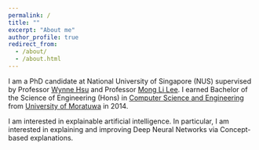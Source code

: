 ```yaml
---
permalink: /
title: ""
excerpt: "About me"
author_profile: true
redirect_from: 
  - /about/
  - /about.html
---
```


I am a PhD candidate at National University of Singapore (NUS) supervised by Professor [Wynne Hsu](https://www.comp.nus.edu.sg/~whsu/) and Professor [Mong Li Lee](https://www.comp.nus.edu.sg/~leeml/). I earned Bachelor of the Science of Engineering (Hons) in [Computer Science and Engineering](http://www.cse.mrt.ac.lk/) from [University of Moratuwa](https://uom.lk/) in 2014.

I am interested in explainable artificial intelligence. In particular, I am interested in explaining and improving Deep Neural Networks via Concept-based explanations.
